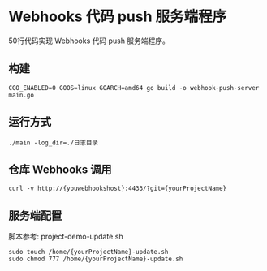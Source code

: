 # Webhooks 代码 push 服务端程序
50行代码实现 Webhooks 代码 push 服务端程序。



## 构建
```
CGO_ENABLED=0 GOOS=linux GOARCH=amd64 go build -o webhook-push-server main.go

```
## 运行方式
```
./main -log_dir=./日志目录
```

## 仓库 Webhooks 调用

```
curl -v http://{youwebhookshost}:4433/?git={yourProjectName}
```

## 服务端配置

脚本参考: project-demo-update.sh

```
sudo touch /home/{yourProjectName}-update.sh 
sudo chmod 777 /home/{yourProjectName}-update.sh
```

